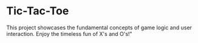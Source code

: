 # Tic-Tac-Toe
This project showcases the fundamental concepts of game logic and user interaction. Enjoy the timeless fun of X's and O's!"
